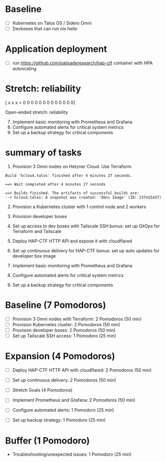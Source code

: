 # Baseline

- [ ] Kubernetes on Talos OS / Sidero Omni
- [ ] Devboxes that can run nix hello

# Application deployment

- [ ] run https://github.com/palisaderesearch/hap-ctf container with HPA
      autoscaling

# Stretch: reliability


[ x  x  x > 0  0  0  0  0  0  0  0  0  0  0  0  0]

Open-ended stretch: reliability

7. Implement basic monitoring with Prometheus and Grafana
8. Configure automated alerts for critical system metrics
9. Set up a backup strategy for critical components

# summary of tasks

1. Provision 3 Omni nodes on Hetzner Cloud. Use Terraform.

```
Build 'hcloud.talos' finished after 4 minutes 27 seconds.

==> Wait completed after 4 minutes 27 seconds

==> Builds finished. The artifacts of successful builds are:
--> hcloud.talos: A snapshot was created: 'Omni Image' (ID: 237425437)
```

2. Provision a Kubernetes cluster with 1 control node and 2 workers
3. Provision developer boxes
4. Set up access to dev boxes with Tailscale SSH bonus: set up GitOps for
   Terraform and Tailscale

5. Deploy HAP-CTF HTTP API and expose it with cloudflared
6. Set up continuous delivery for HAP-CTF bonus: set up auto updates for
   developer box image

7. Implement basic monitoring with Prometheus and Grafana
8. Configure automated alerts for critical system metrics
9. Set up a backup strategy for critical components

# Baseline (7 Pomodoros)

- [ ] Provision 3 Omni nodes with Terraform: 2 Pomodoros (50 min)
- [ ] Provision Kubernetes cluster: 2 Pomodoros (50 min)
- [ ] Provision developer boxes: 2 Pomodoros (50 min)
- [ ] Set up Tailscale SSH access: 1 Pomodoro (25 min)

# Expansion (4 Pomodoros)

- [ ] Deploy HAP-CTF HTTP API with cloudflared: 2 Pomodoros (50 min)
- [ ] Set up continuous delivery: 2 Pomodoros (50 min)

- [ ] Stretch Goals (4 Pomodoros)

- [ ] Implement Prometheus and Grafana: 2 Pomodoros (50 min)
- [ ] Configure automated alerts: 1 Pomodoro (25 min)
- [ ] Set up backup strategy: 1 Pomodoro (25 min)

# Buffer (1 Pomodoro)

- Troubleshooting/unexpected issues: 1 Pomodoro (25 min)
